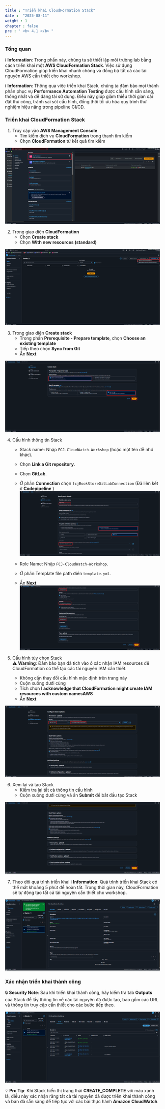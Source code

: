 ```yaml
---
title : "Triển khai CloudFormation Stack"
date :  "2025-08-11" 
weight : 1
chapter : false
pre : " <b> 4.1 </b> "
---
```


### Tổng quan
ℹ️ **Information**: Trong phần này, chúng ta sẽ thiết lập môi trường lab bằng cách triển khai một **AWS CloudFormation Stack**. Việc sử dụng CloudFormation giúp triển khai nhanh chóng và đồng bộ tất cả các tài nguyên AWS cần thiết cho workshop.

ℹ️ **Information**: Thông qua việc triển khai Stack, chúng ta đảm bảo mọi thành phần phục vụ **Performance Automation Testing** được cấu hình sẵn sàng, thống nhất và dễ dàng tái sử dụng. Điều này giúp giảm thiểu thời gian cài đặt thủ công, tránh sai sót cấu hình, đồng thời tối ưu hóa quy trình thử nghiệm hiệu năng trong pipeline CI/CD.

### Triển khai CloudFormation Stack
1. Truy cập vào **AWS Management Console**
    + Tìm kiếm dịch vụ **CloudFormation** trong thanh tìm kiếm
    + Chọn **CloudFormation** từ kết quả tìm kiếm
  
![CloudFormation](/images/4.cloudwatch/cloudformation-001.png)

2. Trong giao diện **CloudFormation**
    + Chọn **Create stack**
    + Chọn **With new resources (standard)**
  
![CloudFormation](/images/4.cloudwatch/cloudformation-002.png)

3. Trong giao diện **Create stack**   
    + Trong phần **Prerequisite - Prepare template**, chọn **Choose an existing template**
    + Tiếp theo chọn **Sync from Git**
    + Ấn **Next**

![CloudFormation](/images/4.cloudwatch/cloudformation-003.png)

4. Cấu hình thông tin Stack
    + Stack name: Nhập `FCJ-CloudWatch-Workshop` (hoặc một tên dễ nhớ khác).
    + Chọn **Link a Git repository**.
    + Chọn **GitLab**.
    + Ở phần **Connection** chọn `fcjBookStoreGitLabConnection` (Đã liên kết ở **Codepipeline** )
    ![CloudFormation](/images/4.cloudwatch/cloudformation-004.png)

    + Role Name: Nhập `FCJ-CloudWatch-Workshop`.
    + Ở phần Template file path điền `template.yml`.
    + Ấn **Next**
    ![CloudFormation](/images/4.cloudwatch/cloudformation-005.png)

5. Cấu hình tùy chọn Stack  
  ⚠️ **Warning**: Đảm bảo bạn đã tích vào ô xác nhận IAM resources để CloudFormation có thể tạo các tài nguyên IAM cần thiết.
    + Không cần thay đổi cấu hình mặc định trên trang này
    + Cuộn xuống dưới cùng
    + Tích chọn **I acknowledge that CloudFormation might create IAM resources with custom namesAWS**
    + Ấn **Next**

![CloudFormation](/images/4.cloudwatch/cloudformation-006.png)

6. Xem lại và tạo Stack
    + Kiểm tra lại tất cả thông tin cấu hình
    + Cuộn xuống dưới cùng và ấn **Submit** để bắt đầu tạo Stack

![CloudFormation](/images/4.cloudwatch/cloudformation-007.png)

7. Theo dõi quá trình triển khai
  ℹ️ **Information**: Quá trình triển khai Stack có thể mất khoảng 5 phút để hoàn tất. Trong thời gian này, CloudFormation sẽ tự động tạo tất cả tài nguyên cần thiết cho workshop.

![CloudFormation](/images/4.cloudwatch/cloudformation-008.png)

### Xác nhận triển khai thành công
🔒 **Security Note**: Sau khi triển khai thành công, hãy kiểm tra tab **Outputs** của Stack để lấy thông tin về các tài nguyên đã được tạo, bao gồm các URL và thông tin truy cập cần thiết cho các bước tiếp theo.

![CloudFormation](/images/4.cloudwatch/cloudformation-009.png)

💡 **Pro Tip**: Khi Stack hiển thị trạng thái **CREATE_COMPLETE** với màu xanh lá, điều này xác nhận rằng tất cả tài nguyên đã được triển khai thành công và bạn đã sẵn sàng để tiếp tục với các bài thực hành **Amazon CloudWatch**.

